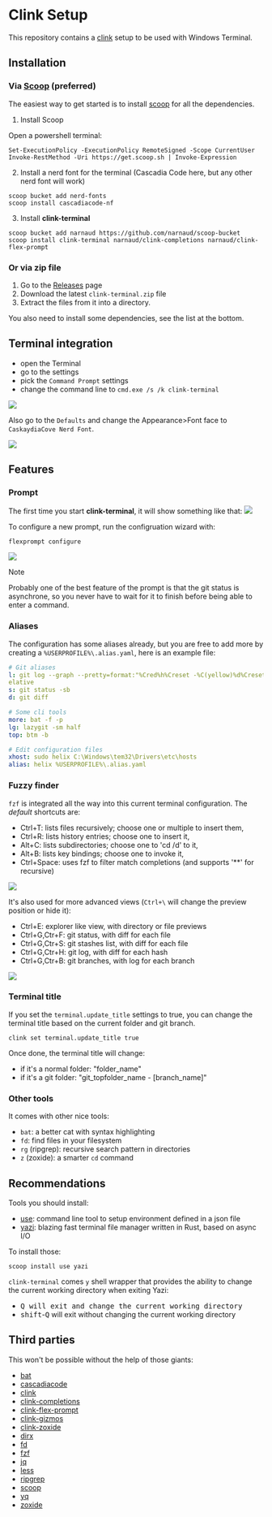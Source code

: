 # Clink Setup

This repository contains a [clink](https://chrisant996.github.io/clink/) setup to be used with Windows Terminal.

## Installation

### Via [Scoop](https://scoop.sh/) (preferred)

The easiest way to get started is to install [scoop](https://scoop.sh/) for all the dependencies.

1. Install Scoop

Open a powershell terminal:

```pwsh
Set-ExecutionPolicy -ExecutionPolicy RemoteSigned -Scope CurrentUser
Invoke-RestMethod -Uri https://get.scoop.sh | Invoke-Expression
```

2. Install a nerd font for the terminal (Cascadia Code here, but any other nerd font will work)

```batch
scoop bucket add nerd-fonts
scoop install cascadiacode-nf
```

3. Install **clink-terminal**

```batch
scoop bucket add narnaud https://github.com/narnaud/scoop-bucket
scoop install clink-terminal narnaud/clink-completions narnaud/clink-flex-prompt
```

### Or via zip file

1. Go to the [Releases](https://github.com/narnaud/use/releases) page
2. Download the latest `clink-terminal.zip` file
3. Extract the files from it into a directory.

You also need to install some dependencies, see the list at the bottom.

## Terminal integration

- open the Terminal
- go to the settings
- pick the `Command Prompt` settings
- change the command line to `cmd.exe /s /k clink-terminal`

![](assets/terminal.png)

Also go to the `Defaults` and change the Appearance>Font face to `CaskaydiaCove Nerd Font`.

![](assets/terminal2.png)

## Features

### Prompt

The first time you start **clink-terminal**, it will show something like that:
![](assets/prompt-start.png)

To configure a new prompt, run the configruation wizard with:

```batch
flexprompt configure
```

![](assets/prompt.png)

> [!NOTE]
> Probably one of the best feature of the prompt is that the git status is asynchrone, so you never have to wait for it to finish before being able to enter a command.

### Aliases

The configuration has  some aliases already, but you are free to add more by creating a `%USERPROFILE%\.alias.yaml`, here is an example file:

```yaml
# Git aliases
l: git log --graph --pretty=format:"%Cred%h%Creset -%C(yellow)%d%Creset %s %Cgreen(%cr) %C(bold blue)<%an>%Creset" --abbrev-commit --date=r
elative
s: git status -sb
d: git diff

# Some cli tools
more: bat -f -p
lg: lazygit -sm half
top: btm -b

# Edit configuration files
xhost: sudo helix C:\Windows\tem32\Drivers\etc\hosts
alias: helix %USERPROFILE%\.alias.yaml
```

### Fuzzy finder

`fzf` is integrated all the way into this current terminal configuration. The _default_ shortcuts are:

- <kdb>Ctrl</kdb>+<kdb>T</kdb>: lists files recursively; choose one or multiple to insert them,
- <kdb>Ctrl</kdb>+<kdb>R</kdb>: lists history entries; choose one to insert it,
- <kdb>Alt</kdb>+<kdb>C</kdb>: lists subdirectories; choose one to 'cd /d' to it,
- <kdb>Alt</kdb>+<kdb>B</kdb>: lists key bindings; choose one to invoke it,
- <kdb>Ctrl</kdb>+<kdb>Space</kdb>: uses fzf to filter match completions (and supports '**' for recursive)

![](assets/fzf-files.png)

It's also used for more advanced views (`Ctrl+\` will change the preview position or hide it):

- <kdb>Ctrl</kdb>+<kdb>E</kdb>: explorer like view, with directory or file previews
- <kdb>Ctrl</kdb>+<kdb>G</kdb>,<kdb>Ctr</kdb>+<kdb>F</kdb>: git status, with diff for each file
- <kdb>Ctrl</kdb>+<kdb>G</kdb>,<kdb>Ctr</kdb>+<kdb>S</kdb>: git stashes list, with diff for each file
- <kdb>Ctrl</kdb>+<kdb>G</kdb>,<kdb>Ctr</kdb>+<kdb>H</kdb>: git log, with diff for each hash
- <kdb>Ctrl</kdb>+<kdb>G</kdb>,<kdb>Ctr</kdb>+<kdb>B</kdb>: git branches, with log for each branch

![](assets/fzf-git-branches.png)

### Terminal title

If you set the `terminal.update_title` settings to true, you can change the terminal title based on the current folder and git branch.

```batch
clink set terminal.update_title true
```

Once done, the terminal title will change:

- if it's a normal folder: "folder_name"
- if it's a git folder: "git_topfolder_name - [branch_name]"

### Other tools

It comes with other nice tools:

- `bat`: a better cat with syntax highlighting
- `fd`: find files in your filesystem
- `rg` (ripgrep): recursive search pattern in directories
- `z` (zoxide): a smarter `cd` command

## Recommendations

Tools you should install:

- [use](https://github.com/narnaud/use): command line tool to setup environment defined in a json file
- [yazi](https://yazi-rs.github.io/): blazing fast terminal file manager written in Rust, based on async I/O

To install those:

```batch
scoop install use yazi
```

`clink-terminal` comes `y` shell wrapper that provides the ability to change the current working directory when exiting Yazi:

- <kbd>Q</kdb> will exit and change the current working directory
- <kbd>shift</kbd>-<kbd>Q</kbd> will exit without changing the current working directory

## Third parties

This won't be possible without the help of those giants:

- [bat](https://github.com/sharkdp/bat)
- [cascadiacode](https://github.com/microsoft/cascadia-code)
- [clink](https://chrisant996.github.io/clink/)
- [clink-completions](https://github.com/vladimir-kotikov/clink-completions)
- [clink-flex-prompt](https://github.com/chrisant996/clink-flex-prompt)
- [clink-gizmos](https://github.com/chrisant996/clink-gizmos)
- [clink-zoxide](https://github.com/shunsambongi/clink-zoxide)
- [dirx](https://github.com/chrisant996/dirx)
- [fd](https://github.com/sharkdp/fd)
- [fzf](https://github.com/junegunn/fzf)
- [jq](https://jqlang.github.io/jq/)
- [less](https://greenwoodsoftware.com/less/)
- [ripgrep](https://github.com/BurntSushi/ripgrep)
- [scoop](https://github.com/ScoopInstaller/Scoop)
- [yq](https://github.com/mikefarah/yq)
- [zoxide](https://github.com/ajeetdsouza/zoxide)
